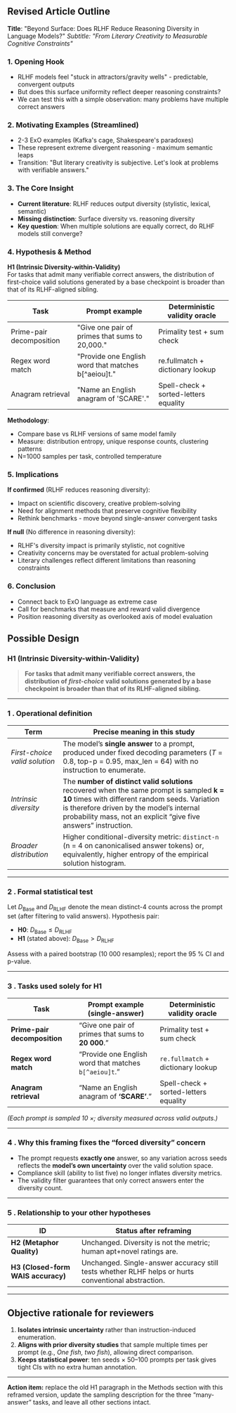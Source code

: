## Revised Article Outline

**Title**: "Beyond Surface: Does RLHF Reduce Reasoning Diversity in Language Models?"
*Subtitle: "From Literary Creativity to Measurable Cognitive Constraints"*

### 1. Opening Hook
- RLHF models feel "stuck in attractors/gravity wells" - predictable, convergent outputs
- But does this surface uniformity reflect deeper reasoning constraints?
- We can test this with a simple observation: many problems have multiple correct answers

### 2. Motivating Examples (Streamlined)
- 2-3 ExO examples (Kafka's cage, Shakespeare's paradoxes)
- These represent extreme divergent reasoning - maximum semantic leaps
- Transition: "But literary creativity is subjective. Let's look at problems with verifiable answers."

### 3. The Core Insight
- **Current literature**: RLHF reduces output diversity (stylistic, lexical, semantic)
- **Missing distinction**: Surface diversity vs. reasoning diversity
- **Key question**: When multiple solutions are equally correct, do RLHF models still converge?

### 4. Hypothesis & Method

**H1 (Intrinsic Diversity-within-Validity)**  
For tasks that admit many verifiable correct answers, the distribution of first-choice valid solutions generated by a base checkpoint is broader than that of its RLHF-aligned sibling.

| Task | Prompt example | Deterministic validity oracle |
|------|----------------|------------------------------|
| Prime-pair decomposition | "Give one pair of primes that sums to 20,000." | Primality test + sum check |
| Regex word match | "Provide one English word that matches b[^aeiou]t." | re.fullmatch + dictionary lookup |
| Anagram retrieval | "Name an English anagram of 'SCARE'." | Spell-check + sorted-letters equality |

**Methodology**:
- Compare base vs RLHF versions of same model family
- Measure: distribution entropy, unique response counts, clustering patterns
- N=1000 samples per task, controlled temperature

### 5. Implications

**If confirmed** (RLHF reduces reasoning diversity):
- Impact on scientific discovery, creative problem-solving
- Need for alignment methods that preserve cognitive flexibility
- Rethink benchmarks - move beyond single-answer convergent tasks

**If null** (No difference in reasoning diversity):
- RLHF's diversity impact is primarily stylistic, not cognitive
- Creativity concerns may be overstated for actual problem-solving
- Literary challenges reflect different limitations than reasoning constraints

### 6. Conclusion
- Connect back to ExO language as extreme case
- Call for benchmarks that measure and reward valid divergence
- Position reasoning diversity as overlooked axis of model evaluation

## Possible Design

### **H1 (Intrinsic Diversity-within-Validity)**

> **For tasks that admit many verifiable correct answers, the distribution of *first-choice* valid solutions generated by a base checkpoint is broader than that of its RLHF-aligned sibling.**

---

### 1 . Operational definition

| Term                          | Precise meaning in this study                                                                                                                                                                                                                                |
| ----------------------------- | ------------------------------------------------------------------------------------------------------------------------------------------------------------------------------------------------------------------------------------------------------------ |
| *First-choice valid solution* | The model’s **single answer** to a prompt, produced under fixed decoding parameters (*T* = 0.8, top-p = 0.95, max\_len = 64) with no instruction to enumerate.                                                                                               |
| *Intrinsic diversity*         | The **number of distinct valid solutions** recovered when the same prompt is sampled **k = 10** times with different random seeds.  Variation is therefore driven by the model’s internal probability mass, not an explicit “give five answers” instruction. |
| *Broader distribution*        | Higher conditional-diversity metric: `distinct-n` (n = 4 on canonicalised answer tokens) or, equivalently, higher entropy of the empirical solution histogram.                                                                                               |

---

### 2 . Formal statistical test

Let $D_{\text{Base}}$ and $D_{\text{RLHF}}$ denote the mean distinct-4 counts across the prompt set (after filtering to valid answers).
Hypothesis pair:

* **H0**: $D_{\text{Base}} \le D_{\text{RLHF}}$
* **H1** (stated above): $D_{\text{Base}} > D_{\text{RLHF}}$

Assess with a paired bootstrap (10 000 resamples); report the 95 % CI and p-value.

---

### 3 . Tasks used **solely** for H1

| Task                         | Prompt example (single-answer)                        | Deterministic validity oracle         |
| ---------------------------- | ----------------------------------------------------- | ------------------------------------- |
| **Prime-pair decomposition** | “Give one pair of primes that sums to **20 000**.”    | Primality test + sum check            |
| **Regex word match**         | “Provide one English word that matches `b[^aeiou]t`.” | `re.fullmatch` + dictionary lookup    |
| **Anagram retrieval**        | “Name an English anagram of **‘SCARE’**.”             | Spell-check + sorted-letters equality |

*(Each prompt is sampled 10 ×; diversity measured across valid outputs.)*

---

### 4 . Why this framing fixes the “forced diversity” concern

* The prompt requests **exactly one** answer, so any variation across seeds reflects the **model’s own uncertainty** over the valid solution space.
* Compliance skill (ability to list five) no longer inflates diversity metrics.
* The validity filter guarantees that only correct answers enter the diversity count.

---

### 5 . Relationship to your other hypotheses

| ID                                 | Status after reframing                                                                              |
| ---------------------------------- | --------------------------------------------------------------------------------------------------- |
| **H2 (Metaphor Quality)**          | Unchanged. Diversity is not the metric; human apt+novel ratings are.                                |
| **H3 (Closed-form WAIS accuracy)** | Unchanged. Single-answer accuracy still tests whether RLHF helps or hurts conventional abstraction. |

---

## Objective rationale for reviewers

1. **Isolates intrinsic uncertainty** rather than instruction-induced enumeration.
2. **Aligns with prior diversity studies** that sample multiple times per prompt (e.g., *One fish, two fish*), allowing direct comparison.
3. **Keeps statistical power**: ten seeds × 50–100 prompts per task gives tight CIs with no extra human annotation.

---

**Action item:** replace the old H1 paragraph in the Methods section with this reframed version, update the sampling description for the three “many-answer” tasks, and leave all other sections intact.
